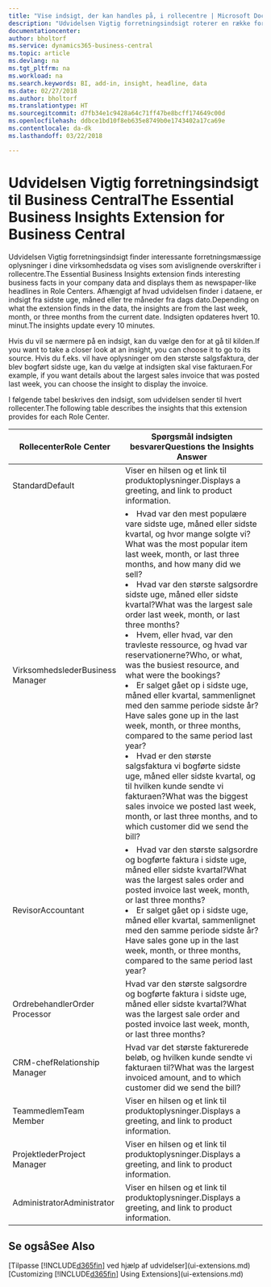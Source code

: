 ```yaml
---
title: "Vise indsigt, der kan handles på, i rollecentre | Microsoft Docs"
description: "Udvidelsen Vigtig forretningsindsigt roterer en række forretningsmæssig indsigt i rollecentre."
documentationcenter: 
author: bholtorf
ms.service: dynamics365-business-central
ms.topic: article
ms.devlang: na
ms.tgt_pltfrm: na
ms.workload: na
ms.search.keywords: BI, add-in, insight, headline, data
ms.date: 02/27/2018
ms.author: bholtorf
ms.translationtype: HT
ms.sourcegitcommit: d7fb34e1c9428a64c71ff47be8bcff174649c00d
ms.openlocfilehash: ddbce1bd10f8eb635e8749b0e1743402a17ca69e
ms.contentlocale: da-dk
ms.lasthandoff: 03/22/2018

---
```


# <a name="the-essential-business-insights-extension-for-business-central"></a><span data-ttu-id="22f87-103">Udvidelsen Vigtig forretningsindsigt til Business Central</span><span class="sxs-lookup"><span data-stu-id="22f87-103">The Essential Business Insights Extension for Business Central</span></span>
<span data-ttu-id="22f87-104">Udvidelsen Vigtig forretningsindsigt finder interessante forretningsmæssige oplysninger i dine virksomhedsdata og vises som avislignende overskrifter i rollecentre.</span><span class="sxs-lookup"><span data-stu-id="22f87-104">The Essential Business Insights extension finds interesting business facts in your company data and displays them as newspaper-like headlines in Role Centers.</span></span> <span data-ttu-id="22f87-105">Afhængigt af hvad udvidelsen finder i dataene, er indsigt fra sidste uge, måned eller tre måneder fra dags dato.</span><span class="sxs-lookup"><span data-stu-id="22f87-105">Depending on what the extension finds in the data, the insights are from the last week, month, or three months from the current date.</span></span> <span data-ttu-id="22f87-106">Indsigten opdateres hvert 10. minut.</span><span class="sxs-lookup"><span data-stu-id="22f87-106">The insights update every 10 minutes.</span></span>  

<span data-ttu-id="22f87-107">Hvis du vil se nærmere på en indsigt, kan du vælge den for at gå til kilden.</span><span class="sxs-lookup"><span data-stu-id="22f87-107">If you want to take a closer look at an insight, you can choose it to go to its source.</span></span> <span data-ttu-id="22f87-108">Hvis du f.eks. vil have oplysninger om den største salgsfaktura, der blev bogført sidste uge, kan du vælge at indsigten skal vise fakturaen.</span><span class="sxs-lookup"><span data-stu-id="22f87-108">For example, if you want details about the largest sales invoice that was posted last week, you can choose the insight to display the invoice.</span></span>

<span data-ttu-id="22f87-109">I følgende tabel beskrives den indsigt, som udvidelsen sender til hvert rollecenter.</span><span class="sxs-lookup"><span data-stu-id="22f87-109">The following table describes the insights that this extension provides for each Role Center.</span></span>

|<span data-ttu-id="22f87-110">Rollecenter</span><span class="sxs-lookup"><span data-stu-id="22f87-110">Role Center</span></span>|<span data-ttu-id="22f87-111">Spørgsmål indsigten besvarer</span><span class="sxs-lookup"><span data-stu-id="22f87-111">Questions the Insights Answer</span></span>|
|----|-----|
|<span data-ttu-id="22f87-112">Standard</span><span class="sxs-lookup"><span data-stu-id="22f87-112">Default</span></span>|<span data-ttu-id="22f87-113">Viser en hilsen og et link til produktoplysninger.</span><span class="sxs-lookup"><span data-stu-id="22f87-113">Displays a greeting, and link to product information.</span></span>|
|<span data-ttu-id="22f87-114">Virksomhedsleder</span><span class="sxs-lookup"><span data-stu-id="22f87-114">Business Manager</span></span>|<li> <span data-ttu-id="22f87-115">Hvad var den mest populære vare sidste uge, måned eller sidste kvartal, og hvor mange solgte vi?</span><span class="sxs-lookup"><span data-stu-id="22f87-115">What was the most popular item last week, month, or last three months, and how many did we sell?</span></span><br><li> <span data-ttu-id="22f87-116">Hvad var den største salgsordre sidste uge, måned eller sidste kvartal?</span><span class="sxs-lookup"><span data-stu-id="22f87-116">What was the largest sale order last week, month, or last three months?</span></span><br><li> <span data-ttu-id="22f87-117">Hvem, eller hvad, var den travleste ressource, og hvad var reservationerne?</span><span class="sxs-lookup"><span data-stu-id="22f87-117">Who, or what, was the busiest resource, and what were the bookings?</span></span><br><li> <span data-ttu-id="22f87-118">Er salget gået op i sidste uge, måned eller kvartal, sammenlignet med den samme periode sidste år?</span><span class="sxs-lookup"><span data-stu-id="22f87-118">Have sales gone up in the last week, month, or three months, compared to the same period last year?</span></span><br><li> <span data-ttu-id="22f87-119">Hvad er den største salgsfaktura vi bogførte sidste uge, måned eller sidste kvartal, og til hvilken kunde sendte vi fakturaen?</span><span class="sxs-lookup"><span data-stu-id="22f87-119">What was the biggest sales invoice we posted last week, month, or last three months, and to which customer did we send the bill?</span></span></li> |
|<span data-ttu-id="22f87-120">Revisor</span><span class="sxs-lookup"><span data-stu-id="22f87-120">Accountant</span></span>|<li> <span data-ttu-id="22f87-121">Hvad var den største salgsordre og bogførte faktura i sidste uge, måned eller sidste kvartal?</span><span class="sxs-lookup"><span data-stu-id="22f87-121">What was the largest sales order and posted invoice last week, month, or last three months?</span></span><br><li> <span data-ttu-id="22f87-122">Er salget gået op i sidste uge, måned eller kvartal, sammenlignet med den samme periode sidste år?</span><span class="sxs-lookup"><span data-stu-id="22f87-122">Have sales gone up in the last week, month, or three months, compared to the same period last year?</span></span> |
|<span data-ttu-id="22f87-123">Ordrebehandler</span><span class="sxs-lookup"><span data-stu-id="22f87-123">Order Processor</span></span>| <span data-ttu-id="22f87-124">Hvad var den største salgsordre og bogførte faktura i sidste uge, måned eller sidste kvartal?</span><span class="sxs-lookup"><span data-stu-id="22f87-124">What was the largest sale order and posted invoice last week, month, or last three months?</span></span>|
|<span data-ttu-id="22f87-125">CRM-chef</span><span class="sxs-lookup"><span data-stu-id="22f87-125">Relationship Manager</span></span>| <span data-ttu-id="22f87-126">Hvad var det største fakturerede beløb, og hvilken kunde sendte vi fakturaen til?</span><span class="sxs-lookup"><span data-stu-id="22f87-126">What was the largest invoiced amount, and to which customer did we send the bill?</span></span>|
|<span data-ttu-id="22f87-127">Teammedlem</span><span class="sxs-lookup"><span data-stu-id="22f87-127">Team Member</span></span>| <span data-ttu-id="22f87-128">Viser en hilsen og et link til produktoplysninger.</span><span class="sxs-lookup"><span data-stu-id="22f87-128">Displays a greeting, and link to product information.</span></span>|
|<span data-ttu-id="22f87-129">Projektleder</span><span class="sxs-lookup"><span data-stu-id="22f87-129">Project Manager</span></span>| <span data-ttu-id="22f87-130">Viser en hilsen og et link til produktoplysninger.</span><span class="sxs-lookup"><span data-stu-id="22f87-130">Displays a greeting, and link to product information.</span></span>|
|<span data-ttu-id="22f87-131">Administrator</span><span class="sxs-lookup"><span data-stu-id="22f87-131">Administrator</span></span>| <span data-ttu-id="22f87-132">Viser en hilsen og et link til produktoplysninger.</span><span class="sxs-lookup"><span data-stu-id="22f87-132">Displays a greeting, and link to product information.</span></span>|

## <a name="see-also"></a><span data-ttu-id="22f87-133">Se også</span><span class="sxs-lookup"><span data-stu-id="22f87-133">See Also</span></span>
<span data-ttu-id="22f87-134">[Tilpasse [!INCLUDE[d365fin](includes/d365fin_md.md)] ved hjælp af udvidelser](ui-extensions.md)</span><span class="sxs-lookup"><span data-stu-id="22f87-134">[Customizing [!INCLUDE[d365fin](includes/d365fin_md.md)] Using Extensions](ui-extensions.md)</span></span>
